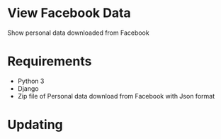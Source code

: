 # View Facebook Data
Show personal data downloaded from Facebook

# Requirements
- Python 3
- Django
- Zip file of Personal data download from Facebook with Json format

# Updating
